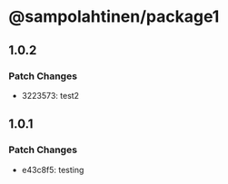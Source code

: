 # @sampolahtinen/package1

## 1.0.2

### Patch Changes

- 3223573: test2

## 1.0.1

### Patch Changes

- e43c8f5: testing
